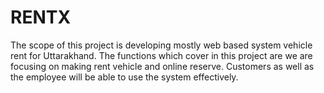 # RENTX
The scope of this project is developing mostly web based system vehicle rent for Uttarakhand. The functions which cover in this project are we are focusing on making rent vehicle and online reserve. Customers as well as the employee will be able to use the system effectively.
